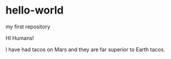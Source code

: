 # hello-world
my first repository

HI Humans!

I have had tacos on Mars and they are far superior to Earth tacos.
